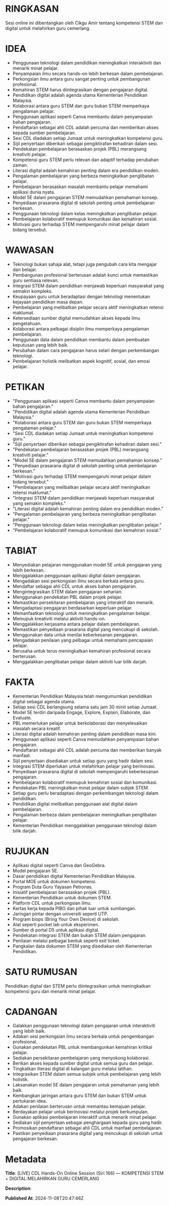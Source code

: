 # RINGKASAN
Sesi online ini dibentangkan oleh Cikgu Amir tentang kompetensi STEM dan digital untuk melahirkan guru cemerlang.

# IDEA
- Penggunaan teknologi dalam pendidikan meningkatkan interaktiviti dan menarik minat pelajar.
- Penyampaian ilmu secara hands-on lebih berkesan dalam pembelajaran.
- Perkongsian ilmu antara guru sangat penting untuk pembangunan profesional.
- Kemahiran STEM harus diintegrasikan dengan pengajaran digital.
- Pendidikan digital adalah agenda utama Kementerian Pendidikan Malaysia.
- Kolaborasi antara guru STEM dan guru bukan STEM memperkaya pengalaman pelajar.
- Penggunaan aplikasi seperti Canva membantu dalam penyampaian bahan pengajaran.
- Pendaftaran sebagai ahli CDL adalah percuma dan memberikan akses kepada sumber pembelajaran.
- Sesi CDL diadakan setiap Jumaat untuk meningkatkan kompetensi guru.
- Sijil penyertaan diberikan sebagai pengiktirafan kehadiran dalam sesi.
- Pendekatan pembelajaran berasaskan projek (PBL) merangsang kreativiti pelajar.
- Kompetensi guru STEM perlu relevan dan adaptif terhadap perubahan zaman.
- Literasi digital adalah kemahiran penting dalam era pendidikan moden.
- Pengalaman pembelajaran yang berbeza meningkatkan penglibatan pelajar.
- Pembelajaran berasaskan masalah membantu pelajar memahami aplikasi dunia nyata.
- Model 5E dalam pengajaran STEM memudahkan pemahaman konsep.
- Penyediaan prasarana digital di sekolah penting untuk pembelajaran berkesan.
- Penggunaan teknologi dalam kelas meningkatkan penglibatan pelajar.
- Pembelajaran kolaboratif memupuk komunikasi dan kemahiran sosial.
- Motivasi guru terhadap STEM mempengaruhi minat pelajar dalam bidang tersebut.

# WAWASAN
- Teknologi bukan sahaja alat, tetapi juga pengubah cara kita mengajar dan belajar.
- Pembangunan profesional berterusan adalah kunci untuk memastikan guru sentiasa relevan.
- Integrasi STEM dalam pendidikan menjawab keperluan masyarakat yang semakin kompleks.
- Keupayaan guru untuk beradaptasi dengan teknologi menentukan kejayaan pendidikan masa depan.
- Pembelajaran yang melibatkan pelajar secara aktif meningkatkan retensi maklumat.
- Ketersediaan sumber digital memudahkan akses kepada ilmu pengetahuan.
- Kolaborasi antara pelbagai disiplin ilmu memperkaya pengalaman pembelajaran.
- Penggunaan data dalam pendidikan membantu dalam pembuatan keputusan yang lebih baik.
- Perubahan dalam cara pengajaran harus selari dengan perkembangan teknologi.
- Pembelajaran holistik melibatkan aspek kognitif, sosial, dan emosi pelajar.

# PETIKAN
- "Penggunaan aplikasi seperti Canva membantu dalam penyampaian bahan pengajaran."
- "Pendidikan digital adalah agenda utama Kementerian Pendidikan Malaysia."
- "Kolaborasi antara guru STEM dan guru bukan STEM memperkaya pengalaman pelajar."
- "Sesi CDL diadakan setiap Jumaat untuk meningkatkan kompetensi guru."
- "Sijil penyertaan diberikan sebagai pengiktirafan kehadiran dalam sesi."
- "Pendekatan pembelajaran berasaskan projek (PBL) merangsang kreativiti pelajar."
- "Model 5E dalam pengajaran STEM memudahkan pemahaman konsep."
- "Penyediaan prasarana digital di sekolah penting untuk pembelajaran berkesan."
- "Motivasi guru terhadap STEM mempengaruhi minat pelajar dalam bidang tersebut."
- "Pembelajaran yang melibatkan pelajar secara aktif meningkatkan retensi maklumat."
- "Integrasi STEM dalam pendidikan menjawab keperluan masyarakat yang semakin kompleks."
- "Literasi digital adalah kemahiran penting dalam era pendidikan moden."
- "Pengalaman pembelajaran yang berbeza meningkatkan penglibatan pelajar."
- "Penggunaan teknologi dalam kelas meningkatkan penglibatan pelajar."
- "Pembelajaran kolaboratif memupuk komunikasi dan kemahiran sosial."

# TABIAT
- Menyediakan pelajaran menggunakan model 5E untuk pengajaran yang lebih berkesan.
- Menggalakkan penggunaan aplikasi digital dalam pengajaran.
- Mengadakan sesi perkongsian ilmu secara berkala antara guru.
- Mendaftar sebagai ahli CDL untuk akses bahan pengajaran.
- Mengintegrasikan STEM dalam pengajaran seharian.
- Menggunakan pendekatan PBL dalam projek pelajar.
- Memastikan persekitaran pembelajaran yang interaktif dan menarik.
- Mengadaptasi pengajaran berdasarkan keperluan pelajar.
- Memanfaatkan teknologi untuk meningkatkan pengalaman belajar.
- Memupuk kreativiti melalui aktiviti hands-on.
- Menggalakkan kerjasama antara pelajar dalam pembelajaran.
- Memastikan penyediaan prasarana digital yang mencukupi di sekolah.
- Menggunakan data untuk menilai keberkesanan pengajaran.
- Mengadakan penilaian yang pelbagai untuk memahami pencapaian pelajar.
- Berusaha untuk terus meningkatkan kemahiran profesional secara berterusan.
- Menggalakkan penglibatan pelajar dalam aktiviti luar bilik darjah.

# FAKTA
- Kementerian Pendidikan Malaysia telah mengumumkan pendidikan digital sebagai agenda utama.
- Setiap sesi CDL berlangsung selama satu jam 30 minit setiap Jumaat.
- Model 5E terdiri daripada Engage, Explore, Explain, Elaborate, dan Evaluate.
- PBL memerlukan pelajar untuk berkolaborasi dan menyelesaikan masalah secara kreatif.
- Literasi digital adalah kemahiran penting dalam pendidikan masa kini.
- Penggunaan aplikasi seperti Canva memudahkan penyampaian bahan pengajaran.
- Pendaftaran sebagai ahli CDL adalah percuma dan memberikan banyak manfaat.
- Sijil penyertaan disediakan untuk setiap guru yang hadir dalam sesi.
- Integrasi STEM diperlukan untuk melahirkan pelajar yang berinovasi.
- Penyediaan prasarana digital di sekolah mempengaruhi keberkesanan pengajaran.
- Pembelajaran kolaboratif memupuk kemahiran sosial dan komunikasi.
- Pendekatan PBL meningkatkan minat pelajar dalam subjek STEM.
- Setiap guru perlu beradaptasi dengan perkembangan teknologi dalam pendidikan.
- Pendidikan digital melibatkan penggunaan alat digital dalam pembelajaran.
- Pengalaman berbeza dalam pembelajaran meningkatkan penglibatan pelajar.
- Kementerian Pendidikan menggalakkan penggunaan teknologi dalam bilik darjah.

# RUJUKAN
- Aplikasi digital seperti Canva dan GeoGebra.
- Model pengajaran 5E.
- Dasar pendidikan digital Kementerian Pendidikan Malaysia.
- Portal MOE untuk dokumen kompetensi.
- Program Duta Guru Yayasan Petronas.
- Inisiatif pembelajaran berasaskan projek (PBL).
- Kementerian Pendidikan untuk dokumen STEM.
- Platform CDL untuk perkongsian ilmu.
- Kertas kerja kepada PIBG dan pihak luar untuk sumbangan.
- Jaringan pintar dengan universiti seperti UTP.
- Program biops (Bring Your Own Device) di sekolah.
- Alat seperti pocket lab untuk eksperimen.
- Sumber di portal D5 untuk aplikasi digital.
- Pendekatan integrasi STEM dan bukan STEM dalam pengajaran.
- Penilaian melalui pelbagai bentuk seperti exit ticket.
- Pangkalan data dokumen STEM yang disediakan oleh Kementerian Pendidikan.

# SATU RUMUSAN
Pendidikan digital dan STEM perlu diintegrasikan untuk meningkatkan kompetensi guru dan menarik minat pelajar.

# CADANGAN
- Galakkan penggunaan teknologi dalam pengajaran untuk interaktiviti yang lebih baik.
- Adakan sesi perkongsian ilmu secara berkala untuk pengembangan profesional.
- Gunakan pendekatan PBL untuk membangunkan kemahiran kritikal pelajar.
- Sediakan persekitaran pembelajaran yang menyokong kolaborasi.
- Berikan akses kepada sumber digital untuk semua guru dan pelajar.
- Tingkatkan literasi digital di kalangan guru melalui latihan.
- Integrasikan STEM dalam semua subjek untuk pembelajaran yang lebih holistik.
- Laksanakan model 5E dalam pengajaran untuk pemahaman yang lebih baik.
- Kembangkan jaringan antara guru STEM dan bukan STEM untuk pertukaran idea.
- Adakan penilaian berterusan untuk memantau kemajuan pelajar.
- Berdayakan pelajar untuk berinovasi melalui projek berkumpulan.
- Gunakan aplikasi pembelajaran interaktif untuk menarik minat pelajar.
- Sediakan sijil penyertaan sebagai penghargaan kepada guru yang hadir.
- Promosikan pendaftaran sebagai ahli CDL untuk manfaat pembelajaran.
- Pastikan penyediaan prasarana digital yang mencukupi di sekolah untuk pengajaran berkesan.

# Metadata
**Title**: [LIVE] CDL Hands-On Online Session (Siri 166) — KOMPETENSI STEM + DIGITAL:MELAHIRKAN GURU CEMERLANG

**Description**: 

**Published At**: 2024-11-08T20:47:46Z